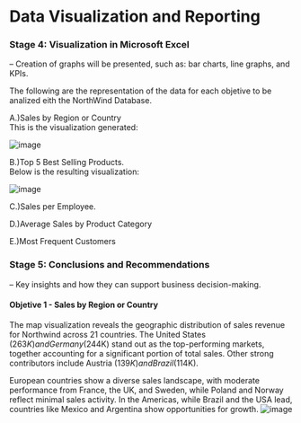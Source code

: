 # Data Visualization and Reporting<br>

### Stage 4: Visualization in Microsoft Excel <br>
– Creation of graphs will be presented,  such as: bar charts, line graphs, and KPIs.<br>

The following are the representation of the data for each objetive to be analized eith the NorthWind Database.<br> 

A.)Sales by Region or Country<br>
This is the visualization generated:<br>

![image](https://github.com/user-attachments/assets/5274a06f-063d-4b0b-916f-5dacd367b29a)



B.)Top 5 Best Selling Products.<br>
Below is the resulting visualization:<br>

![image](https://github.com/user-attachments/assets/4fccc5b5-a43b-40e8-8fbe-40ffb15b58fc)



C.)Sales per Employee.






D.)Average Sales by Product Category






E.)Most Frequent Customers
































































### Stage 5: Conclusions and Recommendations
– Key insights and how they can support business decision-making.

#### Objetive 1 - Sales by Region or Country
The map visualization reveals the geographic distribution of sales revenue for Northwind across 21 countries. The United States ($263K) and Germany ($244K) stand out as the top-performing markets, together accounting for a significant portion of total sales. Other strong contributors include Austria ($139K) and Brazil ($114K).

European countries show a diverse sales landscape, with moderate performance from France, the UK, and Sweden, while Poland and Norway reflect minimal sales activity. In the Americas, while Brazil and the USA lead, countries like Mexico and Argentina show opportunities for growth.
![image](https://github.com/user-attachments/assets/3c733efe-00cd-4ece-8200-1c7501fd9b12)

